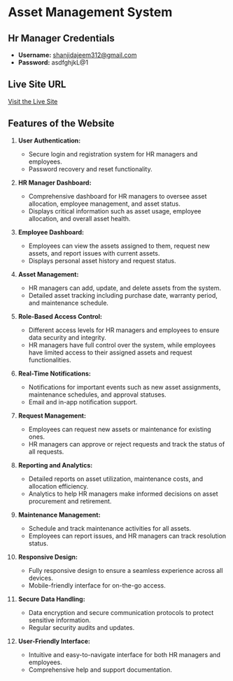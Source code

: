 # Asset Management System

## Hr Manager Credentials
- **Username:** shanjidajeem312@gmail.com
- **Password:** asdfghjkL@1

## Live Site URL
[Visit the Live Site](https://www.assetmanagementsystem.com)

## Features of the Website

1. **User Authentication:**
   - Secure login and registration system for HR managers and employees.
   - Password recovery and reset functionality.

2. **HR Manager Dashboard:**
   - Comprehensive dashboard for HR managers to oversee asset allocation, employee management, and asset status.
   - Displays critical information such as asset usage, employee allocation, and overall asset health.

3. **Employee Dashboard:**
   - Employees can view the assets assigned to them, request new assets, and report issues with current assets.
   - Displays personal asset history and request status.

4. **Asset Management:**
   - HR managers can add, update, and delete assets from the system.
   - Detailed asset tracking including purchase date, warranty period, and maintenance schedule.

5. **Role-Based Access Control:**
   - Different access levels for HR managers and employees to ensure data security and integrity.
   - HR managers have full control over the system, while employees have limited access to their assigned assets and request functionalities.

6. **Real-Time Notifications:**
   - Notifications for important events such as new asset assignments, maintenance schedules, and approval statuses.
   - Email and in-app notification support.

7. **Request Management:**
   - Employees can request new assets or maintenance for existing ones.
   - HR managers can approve or reject requests and track the status of all requests.

8. **Reporting and Analytics:**
   - Detailed reports on asset utilization, maintenance costs, and allocation efficiency.
   - Analytics to help HR managers make informed decisions on asset procurement and retirement.

9. **Maintenance Management:**
   - Schedule and track maintenance activities for all assets.
   - Employees can report issues, and HR managers can track resolution status.

10. **Responsive Design:**
    - Fully responsive design to ensure a seamless experience across all devices.
    - Mobile-friendly interface for on-the-go access.

11. **Secure Data Handling:**
    - Data encryption and secure communication protocols to protect sensitive information.
    - Regular security audits and updates.

12. **User-Friendly Interface:**
    - Intuitive and easy-to-navigate interface for both HR managers and employees.
    - Comprehensive help and support documentation.


